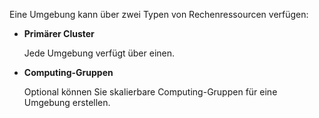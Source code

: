 Eine Umgebung kann über zwei Typen von Rechenressourcen verfügen:

-   **Primärer Cluster**

    Jede Umgebung verfügt über einen.


-   **Computing-Gruppen**

    Optional können Sie skalierbare Computing-Gruppen für eine Umgebung erstellen.



